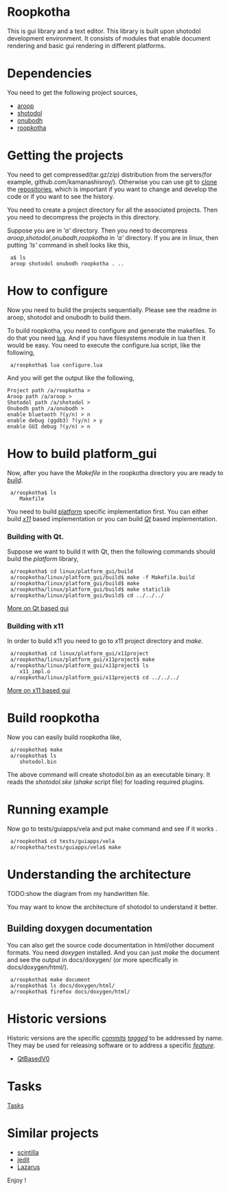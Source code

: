 Roopkotha
=========

This is gui library and a text editor. This library is built upon shotodol development environment. It consists of modules that enable document rendering and basic gui rendering in different platforms.

Dependencies
============

You need to get the following project sources,

- [aroop](https://github.com/kamanashisroy/aroop)
- [shotodol](https://github.com/kamanashisroy/shotodol)
- [onubodh](https://github.com/kamanashisroy/onubodh)
- [roopkotha](https://github.com/kamanashisroy/roopkotha)


Getting the projects
====================

You need to get compressed(tar.gz/zip) distribution from the servers(for example, github.com/kamanashisroy/). Otherwise you can use git to [clone](http://git-scm.com/docs/git-clone) the [repositories](http://en.wikipedia.org/wiki/Repository_%28version_control%29), which is important if you want to change and develop the code or if you want to see the history.

You need to create a project directory for all the associated projects. Then you need to decompress the projects in this directory.

Suppose you are in _'a'_ directory. Then you need to decompress _aroop_,_shotodol_,_onubodh_,_roopkotha_ in _'a'_ directory. If you are in linux, then putting _'ls'_ command in shell looks like this,

```
 a$ ls 
 aroop shotodol onubodh roopkotha . .. 
```


How to configure
===============

Now you need to build the projects sequentially. Please see the readme in aroop, shotodol and onubodh to build them.

To build roopkotha, you need to configure and generate the makefiles. To do that you need [lua](http://www.lua.org/). And if you have filesystems module in lua then it would be easy. You need to execute the configure.lua script, like the following,

```
 a/roopkotha$ lua configure.lua
```

And you will get the output like the following,

```
Project path /a/roopkotha > 
Aroop path /a/aroop > 
Shotodol path /a/shotodol > 
Onubodh path /a/onubodh > 
enable bluetooth ?(y/n) > n
enable debug (ggdb3) ?(y/n) > y
enable GUI debug ?(y/n) > n
```

How to build platform\_gui
======================

Now, after you have the _Makefile_ in the roopkotha directory you are ready to [_build_](http://en.wikipedia.org/wiki/Software_build).
```
 a/roopkotha$ ls
	Makefile
```
You need to build [platform](http://en.wikipedia.org/wiki/Computing_platform) specific implementation first. You can either build [_x11_](http://www.x.org/) based implementation or you can build [_Qt_](http://qt-project.org/) based implementation.

### Building with Qt.

Suppose we want to build it with Qt, then the following commands should build the _platform_ library,

```
 a/roopkotha$ cd linux/platform_gui/build
 a/roopkotha/linux/platform_gui/build$ make -f Makefile.build
 a/roopkotha/linux/platform_gui/build$ make
 a/roopkotha/linux/platform_gui/build$ make staticlib
 a/roopkotha/linux/platform_gui/build$ cd ../../../
```
<a href="linux/platform_gui/qtproject/README.md">More on Qt based gui</a>

### Building with x11

In order to build x11 you need to go to x11 project directory and _make_.

```
 a/roopkotha$ cd linux/platform_gui/x11project
 a/roopkotha/linux/platform_gui/x11project$ make
 a/roopkotha/linux/platform_gui/x11project$ ls
	x11_impl.o
 a/roopkotha/linux/platform_gui/x11project$ cd ../../../
```
<a href="linux/platform_gui/x11project/README.md">More on x11 based gui</a>

Build roopkotha
==============

Now you can easily build roopkotha like,

```
 a/roopkotha$ make
 a/roopkotha$ ls
	shotodol.bin
```

The above command will create shotodol.bin as an executable binary. It reads the _shotodol.ske_ (_shake_ script file) for loading required
plugins. 

Running example
=============

Now go to tests/guiapps/vela and put make command and see if it works .

```
 a/roopkotha$ cd tests/guiapps/vela
 a/roopkotha/tests/guiapps/vela$ make
```

Understanding the architecture
==============================

TODO:show the diagram from my handwritten file.

You may want to know the architecture of shotodol to understand it better.

## Building doxygen documentation

You can also get the source code documentation in html/other document formats. You need _doxygen_ installed. And you can just _make_ the document and see the output in docs/doxygen/ (or more specifically in docs/doxygen/html/).
```
 a/roopkotha$ make document 
 a/roopkotha$ ls docs/doxygen/html/ 
 a/roopkotha$ firefox docs/doxygen/html/
```

Historic versions
=================

Historic versions are the specific [_commits_](http://git-scm.com/docs/git-commit) [_tagged_](http://git-scm.com/docs/git-tag) to be addressed by name. They may be used for releasing software or to address a specific [_feature_](http://en.wikipedia.org/wiki/Feature_%28software_design%29). 

- [QtBasedV0](2842669c29e2d075e2a82c2ee5ae2f8850ef5298)

Tasks
======

[Tasks](TASKS.md)

Similar projects
================

- [scintilla](http://www.scintilla.org/)
- [jedit](http://www.jedit.org/)
- [Lazarus](http://www.lazarus.freepascal.org/)


Enjoy !


